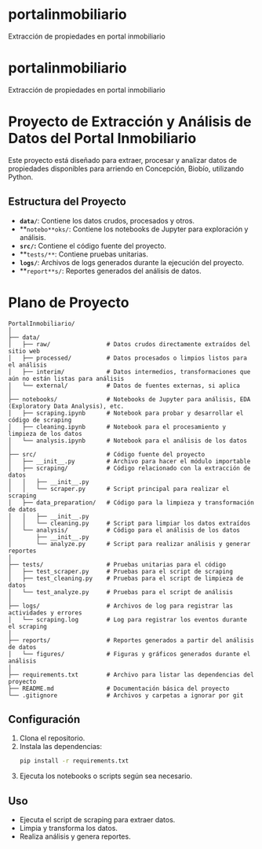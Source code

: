 # portalinmobiliario
Extracción de propiedades en portal inmobiliario

# portalinmobiliario
Extracción de propiedades en portal inmobiliario

# Proyecto de Extracción y Análisis de Datos del Portal Inmobiliario

Este proyecto está diseñado para extraer, procesar y analizar datos de propiedades disponibles para arriendo en Concepción, Biobío, utilizando Python.

## Estructura del Proyecto

- **`data/`**: Contiene los datos crudos, procesados y otros.
- **`notebo**oks/`: Contiene los notebooks de Jupyter para exploración y análisis.
- **`src/`:** Contiene el código fuente del proyecto.
- **`tests/**`: Contiene pruebas unitarias.
- **`logs/`**: Archivos de logs generados durante la ejecución del proyecto.
- **`report**s/`: Reportes generados del análisis de datos.

# Plano de Proyecto

```
PortalInmobiliario/
│
├── data/
│   ├── raw/                # Datos crudos directamente extraídos del sitio web
│   ├── processed/          # Datos procesados o limpios listos para el análisis
│   ├── interim/            # Datos intermedios, transformaciones que aún no están listas para análisis
│   └── external/           # Datos de fuentes externas, si aplica
│
├── notebooks/              # Notebooks de Jupyter para análisis, EDA (Exploratory Data Analysis), etc.
│   ├── scraping.ipynb      # Notebook para probar y desarrollar el código de scraping
│   ├── cleaning.ipynb      # Notebook para el procesamiento y limpieza de los datos
│   └── analysis.ipynb      # Notebook para el análisis de los datos
│
├── src/                    # Código fuente del proyecto
│   ├── __init__.py         # Archivo para hacer el módulo importable
│   ├── scraping/           # Código relacionado con la extracción de datos
│   │   ├── __init__.py
│   │   └── scraper.py      # Script principal para realizar el scraping
│   ├── data_preparation/   # Código para la limpieza y transformación de datos
│   │   ├── __init__.py
│   │   └── cleaning.py     # Script para limpiar los datos extraídos
│   └── analysis/           # Código para el análisis de los datos
│       ├── __init__.py
│       └── analyze.py      # Script para realizar análisis y generar reportes
│
├── tests/                  # Pruebas unitarias para el código
│   ├── test_scraper.py     # Pruebas para el script de scraping
│   ├── test_cleaning.py    # Pruebas para el script de limpieza de datos
│   └── test_analyze.py     # Pruebas para el script de análisis
│
├── logs/                   # Archivos de log para registrar las actividades y errores
│   └── scraping.log        # Log para registrar los eventos durante el scraping
│
├── reports/                # Reportes generados a partir del análisis de datos
│   └── figures/            # Figuras y gráficos generados durante el análisis
│
├── requirements.txt        # Archivo para listar las dependencias del proyecto
├── README.md               # Documentación básica del proyecto
└── .gitignore              # Archivos y carpetas a ignorar por git
```


## Configuración

1. Clona el repositorio.
2. Instala las dependencias:
    ```bash
    pip install -r requirements.txt
    ```
3. Ejecuta los notebooks o scripts según sea necesario.

## Uso

- Ejecuta el script de scraping para extraer datos.
- Limpia y transforma los datos.
- Realiza análisis y genera reportes.

